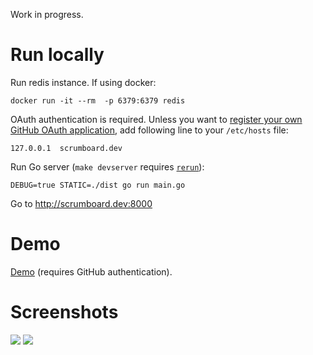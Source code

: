 Work in progress.

# Run locally

Run redis instance. If using docker:


    docker run -it --rm  -p 6379:6379 redis


OAuth authentication is required. Unless you want to [register your own
   GitHub OAuth application](https://github.com/settings/applications/new),
   add following line to your `/etc/hosts` file:


    127.0.0.1  scrumboard.dev


Run Go server (`make devserver` requires
   [`rerun`](https://github.com/skelterjohn/rerun)):


    DEBUG=true STATIC=./dist go run main.go


Go to http://scrumboard.dev:8000



# Demo

[Demo](https://scrumbored.herokuapp.com/) (requires GitHub authentication).

# Screenshots

![](http://i.imgur.com/GAt7SAv.png)
![](http://i.imgur.com/HqcmpJC.png)
